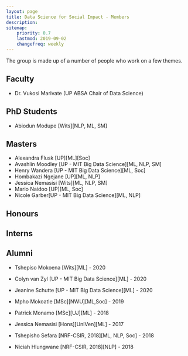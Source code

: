 ```yaml
---
layout: page
title: Data Science for Social Impact - Members
description: 
sitemap:
    priority: 0.7
    lastmod: 2019-09-02
    changefreq: weekly
---
```


The group is made up of a number of people who work on a few themes. 

## Faculty

* Dr. Vukosi Marivate (UP ABSA Chair of Data Science)

## PhD Students

* Abiodun Modupe [Wits][NLP, ML, SM]

## Masters

* Alexandra Flusk [UP][ML][Soc]
* Avashlin Moodley [UP - MIT Big Data Science][ML, NLP, SM]
* Henry Wandera [UP - MIT Big Data Science][ML, Soc]
* Hombakazi Ngejane [UP][ML, NLP]
* Jessica Nemasisi [Wits][ML, NLP, SM]
* Mario Naidoo [UP][ML, Soc]
* Nicole Garber[UP - MIT Big Data Science][ML, NLP]

## Honours


## Interns


## Alumni

* Tshepiso Mokoena [Wits][ML] - 2020
* Colyn van Zyl [UP - MIT Big Data Science][ML] - 2020
* Jeanine Schutte [UP - MIT Big Data Science][ML] - 2020
* Mpho Mokoatle [MSc][NWU][ML,Soc] - 2019
* Patrick Monamo [MSc][UJ][ML] - 2018
* Jessica Nemasisi [Hons][UniVen][ML] - 2017

* Tshepisho Sefara [NRF-CSIR, 2018][ML, NLP, Soc] - 2018
* Niciah Hlungwane [NRF-CSIR, 2018][NLP] - 2018
